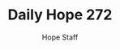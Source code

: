 ---
image: /assets/img/daily-hope-default-artwork.png
title: Daily Hope 272
number: 272
categories:
  - Daily Hope
author: Hope Staff
notes: Daily Hope 272
embed: >-
  EMBED_GOES_HERE
---